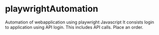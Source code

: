 # playwrightAutomation
Automation of webapplication using playwright Javascript
It consists login to application using API login.
This includes API calls.
Place an order.  
